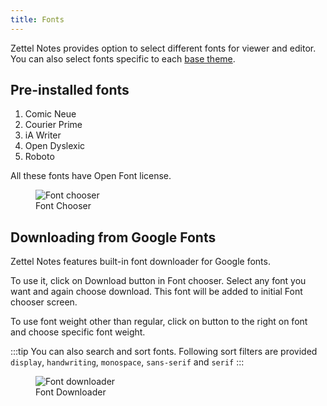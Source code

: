 ```yaml
---
title: Fonts
---
```


Zettel Notes provides option to select different fonts for viewer and editor. You can also select fonts specific to each [base theme](./app-theme.md).

## Pre-installed fonts 

1. Comic Neue
2. Courier Prime
3. iA Writer
4. Open Dyslexic
5. Roboto

All these fonts have Open Font license.

<figure>
  <img src="/assets/img/font-chooser-dialog.png" alt="Font chooser" />
  <figcaption>Font Chooser</figcaption>
</figure>


## Downloading from Google Fonts

Zettel Notes features built-in font downloader for Google fonts. 

To use it, click on Download button in Font chooser. Select any font you want and again choose download. This font will be added to initial Font chooser screen.

To use font weight other than regular, click on button to the right on font and choose specific font weight.

:::tip
You can also search and sort fonts. Following sort filters are provided `display`, `handwriting`, `monospace`, `sans-serif` and `serif`
:::

<figure>
  <img src="/assets/img/font-download-screen.png" alt="Font downloader" />
  <figcaption>Font Downloader</figcaption>
</figure>

